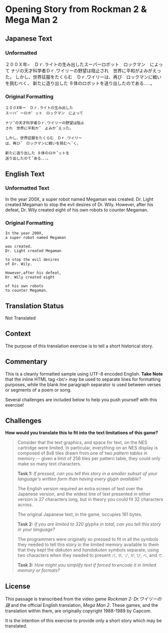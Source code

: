 # Opening Story from Rockman 2 & Mega Man 2

## Japanese Text

### Unformatted

２００Ｘ年−　Ｄｒ.ライトの生み出したスーパーロボット　ロックマン　によって
ナゾの天才科学者Ｄｒ.ワイリーの野望は阻止され　世界に平和がよみがえった。
しかし、世界征服をたくらむ　Ｄｒ.ワイリーは、再び　ロックマンに戦いを挑むべく、
新たに造り出した ８体のロボットを送り出したのである．．．。

### Original Formatting

```
２００X年ー　Ｄｒ.ライトの生み出した
スーハ゜ーロホ゜ット　ロックマン　によって

ナソ˝の天才科学者Ｄｒ.ワイリーの野望は阻止
され　世界に平和か˝　よみか˝えった。

しかし、世界征服をたくらむ　Ｄｒ.ワイリー
は、再ひ˝　ロックマンに戦いを挑むへ˝く、

新たに造り出した ８体のロホ˝ットを
送り出したのて˝ある．．．。
```

## English Text

### Unformatted Text

In the year 200X, a super robot named Megaman was created. Dr. Light created Megaman to stop the evil desires of Dr. Wily. However, after his defeat, Dr. Wily created eight of his own robots to counter Megaman.

### Original Formatting

```
In the year 200X,
a super robot named Megaman

was created.
Dr. Light created Megaman

to stop the evil desires
of Dr. Wily.

However,after his defeat,
Dr. Wily created eight

of his own robots
to counter Megaman.
```

## Translation Status

Not Translated

## Context

The purpose of this translation exercise is to tell a short historical story.

## Commentary

This is a cleanly formatted sample using UTF-8 encoded English. **Take Note** that the inline HTML tag \<br/\> may be used to separate lines for formatting purposes, while the blank line paragraph separator is used between verses or segments of a poem or song.

Several challenges are included below to help you push yourself with this exercise!

## Challenges

**How would you translate this to fit into the text limitations of this game?**

> Consider that the text graphics, and space for text, on the NES cartridge were limited. In particular, everything on an NES display is composed of 8x8 tiles drawn from one of two _pattern tables_ in memory -- given a limit of 256 tiles per pattern table, they could only make so many text characters.
>
> **Task 1:** _If pressed, can you tell this story in a smaller subset of your language's written form than having every glyph available?_
>
>  The English version required an extra screen of text over the Japanese version, and the widest line of text presented in either version is 27 characters long, but in theory you could fit 32 characters across.
>
> The original Japanese text, in the game, occupies 161 bytes.
>
> **Task 2:** _If you are limited to 320 glyphs in total, can you tell this story in your language?_
>
> The programmers were originally so pressed to fit in all the symbols they needed to tell this story in the limited memory available to them that they kept the _dakuten_ and _handakuten_ symbols separate, using two characters when they needed to present `パ`, `ボ`, `ゾ`, `が`, `び`, `べ`, and `で`.
>
> **Task 3:** _How might you simplify text if forced to encode it in limited memory or formats?_

## License

This passage is transcribed from the video game _Rockman 2: Dr.ワイリーの謎_ and the official English translation, _Mega Man 2_. These games, and the translation within them, are originally copyright 1988-1989 by Capcom.

It is the intention of this exercise to provide only a short story which may be translated.

